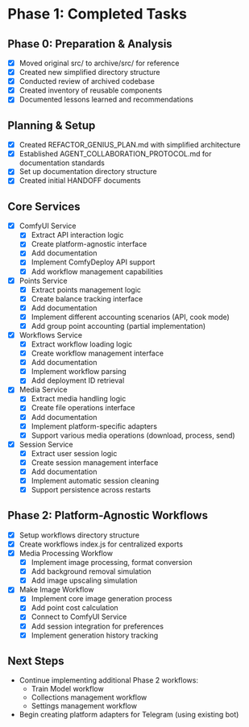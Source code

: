 # Phase 1: Completed Tasks

## Phase 0: Preparation & Analysis
- [x] Moved original src/ to archive/src/ for reference
- [x] Created new simplified directory structure
- [x] Conducted review of archived codebase
- [x] Created inventory of reusable components
- [x] Documented lessons learned and recommendations

## Planning & Setup
- [x] Created REFACTOR_GENIUS_PLAN.md with simplified architecture
- [x] Established AGENT_COLLABORATION_PROTOCOL.md for documentation standards
- [x] Set up documentation directory structure
- [x] Created initial HANDOFF documents

## Core Services
- [x] ComfyUI Service
  - [x] Extract API interaction logic
  - [x] Create platform-agnostic interface
  - [x] Add documentation
  - [x] Implement ComfyDeploy API support
  - [x] Add workflow management capabilities

- [x] Points Service
  - [x] Extract points management logic
  - [x] Create balance tracking interface
  - [x] Add documentation
  - [x] Implement different accounting scenarios (API, cook mode)
  - [x] Add group point accounting (partial implementation)

- [x] Workflows Service
  - [x] Extract workflow loading logic
  - [x] Create workflow management interface
  - [x] Add documentation
  - [x] Implement workflow parsing
  - [x] Add deployment ID retrieval

- [x] Media Service
  - [x] Extract media handling logic
  - [x] Create file operations interface
  - [x] Add documentation
  - [x] Implement platform-specific adapters
  - [x] Support various media operations (download, process, send)

- [x] Session Service
  - [x] Extract user session logic
  - [x] Create session management interface
  - [x] Add documentation
  - [x] Implement automatic session cleaning
  - [x] Support persistence across restarts

## Phase 2: Platform-Agnostic Workflows
- [x] Setup workflows directory structure
- [x] Create workflows index.js for centralized exports
- [x] Media Processing Workflow
  - [x] Implement image processing, format conversion
  - [x] Add background removal simulation
  - [x] Add image upscaling simulation
- [x] Make Image Workflow
  - [x] Implement core image generation process
  - [x] Add point cost calculation
  - [x] Connect to ComfyUI Service
  - [x] Add session integration for preferences
  - [x] Implement generation history tracking

## Next Steps
- Continue implementing additional Phase 2 workflows:
  - Train Model workflow
  - Collections management workflow
  - Settings management workflow
- Begin creating platform adapters for Telegram (using existing bot) 